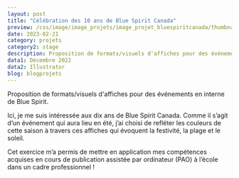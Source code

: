 ```yaml
---
layout: post
title: "Célébration des 10 ans de Blue Spirit Canada"
preview: /css/image/image_projets/image_projet_bluespiritcanada/thumbnail.jpg
date: 2023-02-21
category: projets 
category2: stage
description: Proposition de formats/visuels d'affiches pour des événements en interne de Blue Spirit
data1: Décembre 2022
data2: Illustrator
blog: blogprojets
---
```


Proposition de formats/visuels d'affiches pour des événements en interne de Blue Spirit.

Ici, je me suis intéressée aux dix ans de Blue Spirit Canada. Comme il s’agit d’un événement qui aura lieu en été, j’ai choisi de refléter les couleurs de cette saison à travers ces affiches qui évoquent la festivité, la plage et le soleil.

Cet exercice m’a permis de mettre en application mes compétences acquises en cours de publication assistée par ordinateur (PAO) à l’école dans un cadre professionnel !

<figure>
  <img src"/css/image/image_projets/image_projet_bluespiritcanada/img1.jpg">
  <img src"/css/image/image_projets/image_projet_bluespiritcanada/img2.jpg">
  <img src"/css/image/image_projets/image_projet_bluespiritcanada/img3.jpg">
  <img src"/css/image/image_projets/image_projet_bluespiritcanada/img4.jpg">
</figure>
